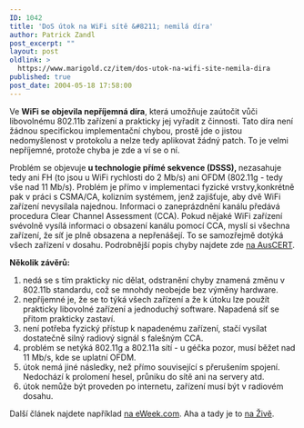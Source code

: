 ```yaml
---
ID: 1042
title: 'DoS útok na WiFi sítě &#8211; nemilá díra'
author: Patrick Zandl
post_excerpt: ""
layout: post
oldlink: >
  https://www.marigold.cz/item/dos-utok-na-wifi-site-nemila-dira
published: true
post_date: 2004-05-18 17:58:00
---
```

<p>
Ve <STRONG>WiFi se objevila nepříjemná díra</STRONG>, která umožňuje zaútočit vůči libovolnému 802.11b zařízení a prakticky jej vyřadit z činnosti. Tato díra není žádnou specifickou implementační chybou, prostě jde o jistou nedomyšlenost v protokolu a nelze tedy aplikovat žádný patch. To je velmi nepříjemné, protože chyba je zde a ví se o ní. </p>

<p>
Problém se objevuje <STRONG>u technologie přímé sekvence (DSSS), </STRONG>nezasahuje tedy ani FH (to jsou u WiFi rychlosti do 2 Mb/s) ani OFDM (802.11g - tedy vše nad 11 Mb/s). Problém je přímo v implementaci fyzické vrstvy,konkrétně pak v práci s CSMA/CA, kolizním systémem, jenž zajišťuje, aby dvě WiFi zařízení nevysílala najednou.&#160;Informaci o zaneprázdnění kanálu&#160;předává procedura Clear Channel Assessment (CCA). Pokud nějaké WiFi zařízení svévolně vysílá informaci o obsazení kanálu pomocí CCA, myslí si všechna zařízení, že síť je plně obsazena a nepřenášejí. To se samozřejmě dotýká všech zařízení v dosahu. Podrobnější popis chyby najdete zde <A href="http://www.auscert.org.au/render.html?it=4091" target=_blank>na AusCERT</A>.</p>

<p>
<STRONG>Několik závěrů:</STRONG> </p>

<OL>
<LI>nedá se s tím prakticky nic dělat, odstranění chyby znamená změnu v 802.11b standardu, což se mnohdy neobejde bez výměny hardware. </LI>
<LI>nepříjemné je, že se to týká všech zařízení a že k útoku lze použít prakticky libovolné zařízení a jednoduchý software. Napadená síť se přitom prakticky zastaví. </LI>
<LI>není potřeba fyzický přístup k napadenému zařízení, stačí vysílat dostatečně silný radiový signál s falešným CCA. </LI>
<LI>problém se netýká 802.11g a 802.11a sítí - u géčka pozor, musí běžet nad 11 Mb/s, kde se uplatní OFDM. </LI>
<LI>útok nemá jiné následky, než přímo související s přerušením spojení. Nedochází k prolomení hesel, průniku do sítě ani na servery atd. </LI>
<LI>útok nemůže být proveden po internetu, zařízení musí být v radiovém dosahu. </LI></OL>
<p>
Další článek najdete například <A href="http://www.eweek.com/article2/0,1759,1591992,00.asp" target=_blank>na eWeek.com</A>. Aha a tady je to <A href="http://www.zive.cz/h/Viryabezpecnost/AR.asp?PG=1&amp;ARI=116454&amp;CAI=2156" target=_blank>na Živě</A>.</p>
